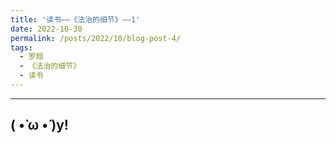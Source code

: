```yaml
---
title: '读书——《法治的细节》——1'
date: 2022-10-30
permalink: /posts/2022/10/blog-post-4/
tags:
  - 罗翔
  - 《法治的细节》
  - 读书
---
```


--------

( •̀ ω •́ )y!
--------
